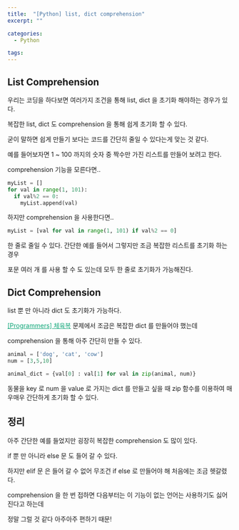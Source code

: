 ```yaml
---
title:  "[Python] list, dict comprehension"
excerpt: ""

categories:
  - Python

tags:
---
```


## List Comprehension

우리는 코딩을 하다보면 여러가지 조건을 통해 list, dict 을 초기화 해야하는 경우가 있다.

복잡한 list, dict 도 comprehension 을 통해 쉽게 초기화 할 수 있다.

굳이 말하면 쉽게 만들기 보다는 코드를 간단히 줄일 수 있다는게 맞는 것 같다.

예를 들어보자면 1 ~ 100 까지의 숫자 중 짝수만 가진 리스트를 만들어 보려고 한다.

comprehension 기능을 모른다면..

```python
myList = []
for val in range(1, 101):
  if val%2 == 0:
    myList.append(val)
```

하지만 comprehension 을 사용한다면..

```python
myList = [val for val in range(1, 101) if val%2 == 0]
```

한 줄로 줄일 수 있다. 간단한 예를 들어서 그렇지만 조금 복잡한 리스트를 초기화 하는 경우

포문 여러 개 를 사용 할 수 도 있는데 모두 한 줄로 초기화가 가능해진다.

## Dict Comprehension

list 뿐 만 아니라 dict 도 초기화가 가능하다.

<a href="https://nam-ki-bok.github.io/quiz/Quiz_GymCloth/" style="color:#0FA678">[Programmers] 체육복</a> 문제에서 조금은 복잡한 dict 를 만들어야 했는데

comprehension 을 통해 아주 간단히 만들 수 있다.

```python
animal = ['dog', 'cat', 'cow']
num = [3,5,10]

animal_dict = {val[0] : val[1] for val in zip(animal, num)}
```

동물을 key 로 num 을 value 로 가지는 dict 를 만들고 싶을 때 zip 함수를 이용하여 매우매우 간단하게 초기화 할 수 있다.

## 정리

아주 간단한 예를 들었지만 굉장히 복잡한 comprehension 도 많이 있다.

if 뿐 만 아니라 else 문 도 들어 갈 수 있다.

하지만 elif 문 은 들어 갈 수 없어 무조건 if else 로 만들어야 해 처음에는 조금 헷갈렸다.

comprehension 을 한 번 접하면 다음부터는 이 기능이 없는 언어는 사용하기도 싫어진다고 하는데

정말 그럴 것 같다 아주아주 편하기 때문!

